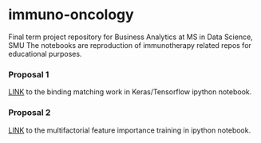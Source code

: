 # immuno-oncology
Final term project repository for Business Analytics at MS in Data Science, SMU
The notebooks are reproduction of immunotherapy related repos for educational purposes.

### Proposal 1
[LINK](../master/variation_leonjessen/binding_match.ipynb) to the binding matching work in Keras/Tensorflow ipython notebook. 

### Proposal 2
[LINK](../master/multifactor-immune-response/training-reproduction.ipynb) to the multifactorial feature importance training in ipython notebook. 


